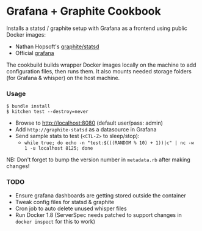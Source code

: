 Grafana + Graphite Cookbook
===========================

Installs a statsd / graphite setup with Grafana as a frontend using public Docker images:
* Nathan Hopsoft's [graphite/statsd](https://hub.docker.com/r/hopsoft/graphite-statsd)
* Official [grafana](https://hub.docker.com/r/grafana/grafana)

The cookbuild builds wrapper Docker images locally on the machine to add configuration files, then runs them. It also mounts needed storage folders (for Grafana & whisper) on the host machine.

### Usage

```
$ bundle install
$ kitchen test --destroy=never
```

* Browse to [http://localhost:8080](http://localhost:8080) (default user/pass: admin)
* Add `http://graphite-statsd` as a datasource in Grafana
* Send sample stats to test (`<CTL-Z>` to sleep/stop):
  * `while true; do echo -n "test:$(((RANDOM % 10) + 1))|c" | nc -w 1 -u localhost 8125; done`

NB: Don't forget to bump the version number in `metadata.rb` after making changes!

### TODO

* Ensure grafana dashboards are getting stored outside the container
* Tweak config files for statsd & graphite
* Cron job to auto delete unused whisper files
* Run Docker 1.8 (ServerSpec needs patched to support changes in `docker inspect` for this to work)
